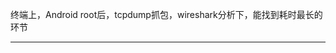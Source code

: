 终端上，Android root后，tcpdump抓包，wireshark分析下，能找到耗时最长的环节

--------------------------------------------------------------------------
